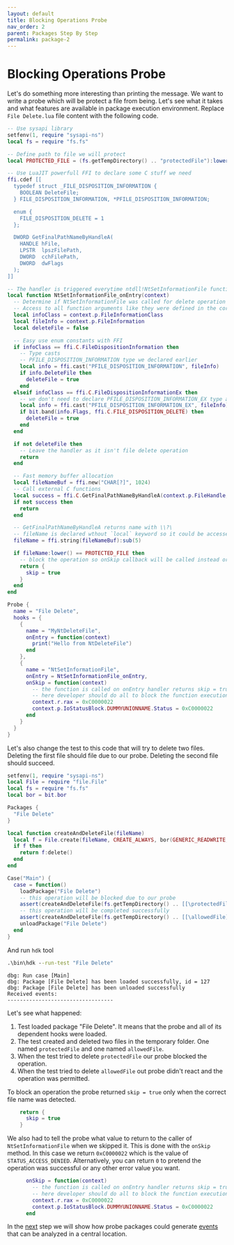 ```yaml
---
layout: default
title: Blocking Operations Probe
nav_order: 2
parent: Packages Step By Step
permalink: package-2
---
```

# Blocking Operations Probe
Let's do something more interesting than printing the message. We want to write a probe which will be protect a file from being. Let's see what it takes and what features are available in package execution environment. Replace `File Delete.lua` file content with the following code.
```lua
-- Use sysapi library
setfenv(1, require "sysapi-ns")
local fs = require "fs.fs"

-- Define path to file we will protect
local PROTECTED_FILE = (fs.getTempDirectory() .. "protectedFile"):lower()

-- Use LuaJIT powerfull FFI to declare some C stuff we need
ffi.cdef [[
  typedef struct _FILE_DISPOSITION_INFORMATION {
    BOOLEAN DeleteFile;
  } FILE_DISPOSITION_INFORMATION, *PFILE_DISPOSITION_INFORMATION;

  enum {
    FILE_DISPOSITION_DELETE = 1
  };

  DWORD GetFinalPathNameByHandleA(
    HANDLE hFile,
    LPSTR  lpszFilePath,
    DWORD  cchFilePath,
    DWORD  dwFlags
  );
]]

-- The handler is triggered everytime ntdll!NtSetInformationFile function will be called
local function NtSetInformationFile_onEntry(context)
  -- Determine if NtSetInformationFile was called for delete operation
  -- Access to all function arguments like they were defined in the corresponding hook
  local infoClass = context.p.FileInformationClass
  local fileInfo = context.p.FileInformation
  local deleteFile = false

  -- Easy use enum constants with FFI
  if infoClass == ffi.C.FileDispositionInformation then
    -- Type casts
    -- PFILE_DISPOSITION_INFORMATION type we declared earlier
    local info = ffi.cast("PFILE_DISPOSITION_INFORMATION", fileInfo)
    if info.DeleteFile then
      deleteFile = true
    end
  elseif infoClass == ffi.C.FileDispositionInformationEx then
    -- we don't need to declare PFILE_DISPOSITION_INFORMATION_EX type as it is defined in sysapi library
    local info = ffi.cast("PFILE_DISPOSITION_INFORMATION_EX", fileInfo)
    if bit.band(info.Flags, ffi.C.FILE_DISPOSITION_DELETE) then
      deleteFile = true
    end
  end

  if not deleteFile then
    -- Leave the handler as it isn't file delete operation
    return
  end

  -- Fast memory buffer allocation
  local fileNameBuf = ffi.new("CHAR[?]", 1024)
  -- Call external C functions
  local success = ffi.C.GetFinalPathNameByHandleA(context.p.FileHandle, fileNameBuf, 1024, 0)
  if not success then
    return
  end

  -- GetFinalPathNameByHandleA returns name with \\?\
  -- fileName is declared wthout `local` keyword so it could be accessed in onExit and onSkip handlers
  fileName = ffi.string(fileNameBuf):sub(5)

  if fileName:lower() == PROTECTED_FILE then
    -- block the operation so onSkip callback will be called instead original hooked function
    return {
      skip = true
    }
  end
end

Probe {
  name = "File Delete",
  hooks = {
    {
      name = "MyNtDeleteFile",
      onEntry = function(context)
        print("Hello from NtDeleteFile")
      end
    },
    {
      name = "NtSetInformationFile",
      onEntry = NtSetInformationFile_onEntry,
      onSkip = function(context)
        -- the function is called on onEntry handler returns skip = true
        -- here developer should do all to block the function execution
        context.r.rax = 0xC0000022
        context.p.IoStatusBlock.DUMMYUNIONNAME.Status = 0xC0000022
      end
    }
  }
}
```

Let's also change the test to this code that will try to delete two files. Deleting the first file should file due to our probe. Deleting the second file should succeed.

```lua
setfenv(1, require "sysapi-ns")
local File = require "file.File"
local fs = require "fs.fs"
local bor = bit.bor

Packages {
  "File Delete"
}

local function createAndDeleteFile(fileName)
  local f = File.create(fileName, CREATE_ALWAYS, bor(GENERIC_READWRITE, DELETE))
  if f then
    return f:delete()
  end
end

Case("Main") {
  case = function()
    loadPackage("File Delete")
    -- this operation will be blocked due to our probe
    assert(createAndDeleteFile(fs.getTempDirectory() .. [[\protectedFile]]) == false)
    -- this operation will be completed successfully
    assert(createAndDeleteFile(fs.getTempDirectory() .. [[\allowedFile]]) == true)
    unloadPackage("File Delete")
  end
}
```

And run `hdk` tool

```bat
.\bin\hdk --run-test "File Delete"
```
```
dbg: Run case [Main]
dbg: Package [File Delete] has been loaded successfully, id = 127
dbg: Package [File Delete] has been unloaded successfully
Received events:
----------------------------------
```

Let's see what happened:
1. Test loaded package "File Delete". It means that the probe and all of its dependent hooks were loaded.
2. The test created and deleted two files in the temporary folder. One named `protectedFile` and one named `allowedFile`.
3. When the test tried to delete `protectedFile` our probe blocked the operation.
4. When the test tried to delete `allowedFile` out probe didn't react and the operation was permitted.

To block an operation the probe returned `skip = true` only when the correct file name was detected.

```lua
    return {
      skip = true
    }
```

We also had to tell the probe what value to return to the caller of `NtSetInformationFile` when we skipped it. This is done with the `onSkip` method. In this case we return `0xC0000022` which is the value of `STATUS_ACCESS_DENIED`. Alternatively, you can return `0` to pretend the operation was successful or any other error value you want.

```lua
      onSkip = function(context)
        -- the function is called on onEntry handler returns skip = true
        -- here developer should do all to block the function execution
        context.r.rax = 0xC0000022
        context.p.IoStatusBlock.DUMMYUNIONNAME.Status = 0xC0000022
      end
```

In the [next](package-3) step we will show how probe packages could generate [events](events) that can be analyzed in a central location.
